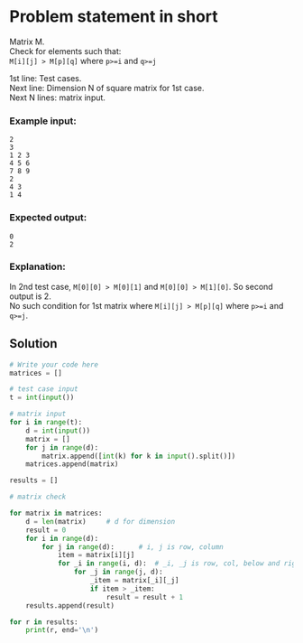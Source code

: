 # Problem statement in short

Matrix M.  
Check for elements such that:  
`M[i][j] > M[p][q]` where `p>=i` and `q>=j`  

1st line: Test cases.  
Next line: Dimension N of square matrix for 1st case.  
Next N lines: matrix input.

### Example input:
```
2
3
1 2 3
4 5 6
7 8 9
2
4 3
1 4
```

### Expected output:
```
0
2
```

### Explanation:
In 2nd test case, `M[0][0] > M[0][1]` and `M[0][0] > M[1][0]`. So second output is 2.  
No such condition for 1st matrix where `M[i][j] > M[p][q]` where `p>=i` and `q>=j`.  

## Solution

```python
# Write your code here
matrices = []

# test case input
t = int(input())

# matrix input
for i in range(t):
    d = int(input())
    matrix = []
    for j in range(d):
        matrix.append([int(k) for k in input().split()])
    matrices.append(matrix)

results = []

# matrix check

for matrix in matrices:
    d = len(matrix)     # d for dimension
    result = 0
    for i in range(d):
        for j in range(d):      # i, j is row, column
            item = matrix[i][j]
            for _i in range(i, d):  # _i, _j is row, col, below and right side of i,j
                for _j in range(j, d):
                    _item = matrix[_i][_j]
                    if item > _item:
                        result = result + 1
    results.append(result)

for r in results:
    print(r, end='\n')

```

